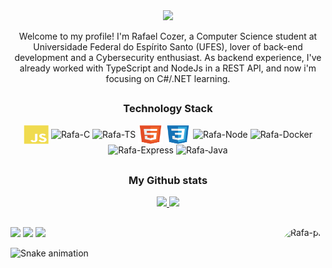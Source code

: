 <div align="center">
<img src="https://a-static.besthdwallpaper.com/mario-s-room-wallpaper-2880x1800-38704_8.jpg" width="600px"/>
</div>

<p align="center">
  Welcome to my profile! I'm Rafael Cozer, a Computer Science student at Universidade Federal do Espírito Santo (UFES), lover of back-end development and a Cybersecurity enthusiast. 
  As backend experience, I've already worked with TypeScript and NodeJs in a REST API, and now i'm focusing on C#/.NET learning.  </p>

##

<h3 align="center">Technology Stack</h3>
  <div align="center">
  <img align="center" alt="Rafa-Js" height="30" width="40" src="https://raw.githubusercontent.com/devicons/devicon/master/icons/javascript/javascript-plain.svg">
  <img align="center" alt="Rafa-C" height="30" width="40" src="https://cdn.jsdelivr.net/gh/devicons/devicon/icons/c/c-original.svg"/>

  <img align="center" alt="Rafa-TS" height="30" width="40" src="https://cdn.jsdelivr.net/gh/devicons/devicon/icons/typescript/typescript-original.svg">
  <img align="center" alt="Rafa-HTML" height="30" width="40" src="https://raw.githubusercontent.com/devicons/devicon/master/icons/html5/html5-original.svg">
  <img align="center" alt="Rafa-CSS" height="30" width="40" src="https://raw.githubusercontent.com/devicons/devicon/master/icons/css3/css3-original.svg">
  <img align="center" alt="Rafa-Node" height="30" width="40" src="https://cdn.jsdelivr.net/gh/devicons/devicon/icons/nodejs/nodejs-original.svg">
  <img align="center" alt="Rafa-Docker" height="30" width="40" src="https://cdn.jsdelivr.net/gh/devicons/devicon/icons/docker/docker-original-wordmark.svg">
  <img align="center" alt="Rafa-Express" height="30" width="40" src="https://cdn.jsdelivr.net/gh/devicons/devicon/icons/express/express-original.svg">  
  <img align="center" alt="Rafa-Java" height="30" width="40" src="https://cdn.jsdelivr.net/gh/devicons/devicon/icons/java/java-original.svg">  
           
          
          
           
         
          
  
           
          
  ##
<div align="center">
  
  <h3 align="center">My Github stats</h3>
  <a href="https://github.com/rcozer1997">
  <img height="140em" src="https://github-readme-stats.vercel.app/api?username=rcozer1997&show_icons=true&theme=tokyonight&include_all_commits=true&count_private=true"/>
  <img height="140em" src="https://github-readme-stats.vercel.app/api/top-langs/?username=rcozer1997&layout=compact&langs_count=7&theme=tokyonight"/>
  
  ##
</div>

  <img align="right" alt="Rafa-pic" height="200" style="border-radius:50px;" src="https://i.picasion.com/pic92/4d82a7caacc7ad5b7252b998247387b8.gif">
</div>
 
<div align="left"> 
  <a href="https://instagram.com/r_cozer/" target="_blank"><img src="https://img.shields.io/badge/-Instagram-%23E4405F?style=for-the-badge&logo=instagram&logoColor=white" target="_blank"></a>
  <a href = "mailto:rafael.cozer@edu.ufes.br"><img src="https://img.shields.io/badge/-Gmail-%23333?style=for-the-badge&logo=gmail&logoColor=white" target="_blank"></a>
  <a href="https://www.linkedin.com/in/rcozer1997/" target="_blank"><img src="https://img.shields.io/badge/-LinkedIn-%230077B5?style=for-the-badge&logo=linkedin&logoColor=white" target="_blank"></a> 
 
  ![Snake animation](https://github.com/rcozer1997/rcozer1997/blob/output/github-contribution-grid-snake.svg)
 
</div>
